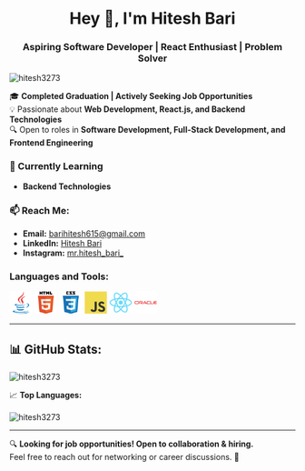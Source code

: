 <h1 align="center">Hey 👋, I'm Hitesh Bari</h1>
<h3 align="center">Aspiring Software Developer | React Enthusiast | Problem Solver</h3>

<p align="left"> <img src="https://komarev.com/ghpvc/?username=hitesh3273&label=Profile%20views&color=0e75b6&style=flat" alt="hitesh3273" /> </p>

🎓 **Completed Graduation | Actively Seeking Job Opportunities**  
💡 Passionate about **Web Development, React.js, and Backend Technologies**  
🔍 Open to roles in **Software Development, Full-Stack Development, and Frontend Engineering**

### 🌱 Currently Learning
- **Backend Technologies**

### 📫 Reach Me:
- **Email:** barihitesh615@gmail.com  
- **LinkedIn:** [Hitesh Bari](https://www.linkedin.com/in/hitesh3273/)
- **Instagram:** [mr.hitesh_bari_](https://instagram.com/mr.hitesh_bari_)  

<h3 align="left">Languages and Tools:</h3>
<p align="left">
 <img src="https://raw.githubusercontent.com/devicons/devicon/master/icons/java/java-original.svg" alt="Java" width="40" height="40"/>
 <img src="https://raw.githubusercontent.com/devicons/devicon/master/icons/html5/html5-original-wordmark.svg" alt="HTML" width="40" height="40"/>
 <img src="https://raw.githubusercontent.com/devicons/devicon/master/icons/css3/css3-original-wordmark.svg" alt="CSS" width="40" height="40"/>
 <img src="https://raw.githubusercontent.com/devicons/devicon/master/icons/javascript/javascript-original.svg" alt="JavaScript" width="40" height="40"/>
 <img src="https://raw.githubusercontent.com/devicons/devicon/master/icons/react/react-original.svg" alt="ReactJS" width="40" height="40"/>
 <img src="https://raw.githubusercontent.com/devicons/devicon/master/icons/oracle/oracle-original.svg" alt="SQL" width="40" height="40"/>
</p>

---

## 📊 GitHub Stats:
<p><img align="center" src="https://github-readme-stats.vercel.app/api?username=hitesh3273&show_icons=true&locale=en" alt="hitesh3273" /></p>

📈 **Top Languages:**  
<p><img align="center" src="https://github-readme-stats.vercel.app/api/top-langs?username=hitesh3273&show_icons=true&locale=en&layout=compact" alt="hitesh3273" /></p>

---

🔍 **Looking for job opportunities! Open to collaboration & hiring.**  
Feel free to reach out for networking or career discussions. 🚀
